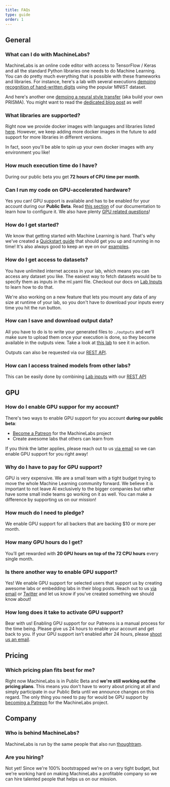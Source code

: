 ```yaml
---
title: FAQs
type: guide
order: 1
---
```


## General

### What can I do with MachineLabs?

MachineLabs is an online code editor with access to TensorFlow / Keras and all the standard Python libraries one needs to do Machine Learning. You can do pretty much everything that is possible with these frameworks and libraries. For instance, here's a lab with several executions [demoing recognition of hand-written digits](https://machinelabs.ai/editor/r1JhQGJDb/1501666244327-Hyh6jfJw-?file=main.py) using the popular MNIST dataset.

And here's another one [demoing a neural style transfer](https://machinelabs.ai/editor/ryGF9Mxgz/1511182373584-ByC7lLlef?file=main.py&tab=outputs&preview=-KzOUI2diq74q6qdQVXR) (aka build your own PRISMA). You might want to read the [dedicated blog post](https://blog.machinelabs.ai/2017/11/20/announcing-gpu-support-and-revisiting-the-neural-style-transfer/) as well!

### What libraries are supported?

Right now we provide docker images with languages and libraries listed [here](/guide/configuring-labs.html#Lab-environment). However, we keep adding more docker images in the future to add support for more libraries in different versions. 

In fact, soon you'll be able to spin up your own docker images with any environment you like!

### How much execution time do I have?

During our public beta you get **72 hours of CPU time per month**.

### Can I run my code on GPU-accelerated hardware?

Yes you can! GPU support is available and has to be enabled for your account during our **Public Beta**. Read [this section](/guide/configuring-labs.html#Hardware-configuration) of our documentation to learn how to configure it. We also have plenty [GPU related questions](#gpu)!

### How do I get started?

We know that getting started with Machine Learning is hard. That's why we've created a [Quickstart guide](/guide/quickstart.html) that should get you up and running in no time! It's also always good to keep an eye on our [examples](/examples/index.html).

### How do I get access to datasets?

You have unlimited internet access in your lab, which means you can access any dataset you like. The easiest way to fetch datasets would be to specify them as inputs in the ml.yaml file. Checkout our docs on [Lab Inputs](/guide/configuring-labs.html#Lab-inputs-datasets) to learn how to do that.

We're also working on a new feature that lets you mount any data of any size at runtime of your lab, so you don't have to download your inputs every time you hit the run button.

### How can I save and download output data?

All you have to do is to write your generated files to `./outputs` and we'll make sure to upload them once your execution is done, so they become available in the outputs view. Take a look at [this lab](https://machinelabs.ai/editor/rJQrQ5wjZ/1506415557004-HkTTQ5Dob?file=ml.yaml&tab=outputs) to see it in action.

Outputs can also be requested via our [REST API](https://blog.machinelabs.ai/2017/10/16/new-rest-api-and-folder-support/).

### How can I access trained models from other labs?

This can be easily done by combining [Lab inputs](/guide/configuring-labs.html#Lab-inputs-datasets) with our [REST API](https://blog.machinelabs.ai/2017/10/16/new-rest-api-and-folder-support/)

## GPU

### How do I enable GPU suppor for my account?

There's two ways to enable GPU support for you account **during our public beta**:

- [Become a Patreon](https://www.patreon.com/machinelabs) for the MachineLabs project
- Create awesome labs that others can learn from

If you think the latter applies, please reach out to us [via email](mailto:hello@machinelabs.ai) so we can enable GPU support for you right away!

### Why do I have to pay for GPU support?

GPU is very expensive. We are a small team with a tight budget trying to move the whole Machine Learning community forward. We believe it is important to not leave AI exclusively to the bigger companies but rather have some small indie teams go working on it as well. You can make a difference by supporting us on our mission!

### How much do I need to pledge?

We enable GPU support for all backers that are backing $10 or more per month. 

### How many GPU hours do I get?

You’ll get rewarded with **20 GPU hours on top of the 72 CPU hours** every single month.

### Is there another way to enable GPU support?

Yes! We enable GPU support for selected users that support us by creating awesome labs or embedding labs in their blog posts. Reach out to us [via email](mailto:hello@machinelabs.ai) or [Twitter](https://twitter.com/machinelabs_ai) and let us know if you’ve created something we should know about!

### How long does it take to activate GPU support?

Bear with us! Enabling GPU support for our Patreons is a manual process for the time being. Please give us 24 hours to enable your account and get back to you. If your GPU support isn’t enabled after 24 hours, please [shoot us an email](mailto:hello@machinelabs.ai).

## Pricing

### Which pricing plan fits best for me?

Right now MachineLabs is in Public Beta and **we're still working out the pricing plans**. This means you don't have to worry about pricing at all and simply participate in our Public Beta until we announce changes on this regard. The only thing you need to pay for would be GPU support by [becoming a Patreon](https://www.patreon.com/machinelabs) for the MachineLabs project.

## Company

### Who is behind MachineLabs?

MachineLabs is run by the same people that also run [thoughtram](https://thoughtram.io).

### Are you hiring?

Not yet! Since we're 100% bootstrapped we're on a very tight budget, but we're working hard on making MachineLabs a profitable company so we can hire talented people that helps us on our mission.
